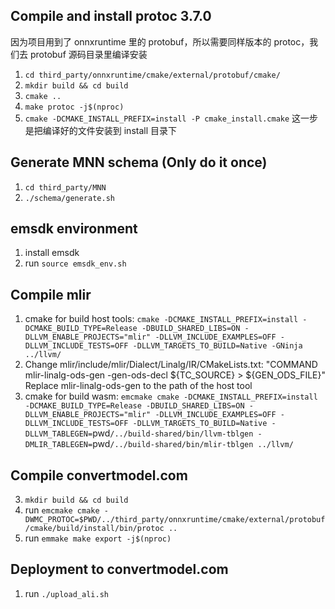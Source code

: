 ## Compile and install protoc 3.7.0

因为项目用到了 onnxruntime 里的 protobuf，所以需要同样版本的 protoc，我们去 protobuf 源码目录里编译安装

1. `cd third_party/onnxruntime/cmake/external/protobuf/cmake/`
2. `mkdir build && cd build`
3. `cmake ..`
4. `make protoc -j$(nproc)`
5. `cmake -DCMAKE_INSTALL_PREFIX=install -P cmake_install.cmake` 这一步是把编译好的文件安装到 install 目录下

## Generate MNN schema (Only do it once)

1. `cd third_party/MNN`
2. `./schema/generate.sh`

## emsdk environment

1. install emsdk
2. run `source emsdk_env.sh`

## Compile mlir

1. cmake for build host tools: `cmake -DCMAKE_INSTALL_PREFIX=install -DCMAKE_BUILD_TYPE=Release -DBUILD_SHARED_LIBS=ON -DLLVM_ENABLE_PROJECTS="mlir" -DLLVM_INCLUDE_EXAMPLES=OFF -DLLVM_INCLUDE_TESTS=OFF -DLLVM_TARGETS_TO_BUILD=Native -GNinja ../llvm/`
2. Change mlir/include/mlir/Dialect/Linalg/IR/CMakeLists.txt:
"COMMAND mlir-linalg-ods-gen -gen-ods-decl ${TC_SOURCE} > ${GEN_ODS_FILE}"
Replace mlir-linalg-ods-gen to the path of the host tool
2. cmake for build wasm: `emcmake cmake -DCMAKE_INSTALL_PREFIX=install -DCMAKE_BUILD_TYPE=Release -DBUILD_SHARED_LIBS=ON -DLLVM_ENABLE_PROJECTS="mlir" -DLLVM_INCLUDE_EXAMPLES=OFF -DLLVM_INCLUDE_TESTS=OFF -DLLVM_TARGETS_TO_BUILD=Native -DLLVM_TABLEGEN=`pwd`/../build-shared/bin/llvm-tblgen -DMLIR_TABLEGEN=`pwd`/../build-shared/bin/mlir-tblgen ../llvm/`

## Compile convertmodel.com

3. `mkdir build && cd build`
4. run `emcmake cmake -DWMC_PROTOC=$PWD/../third_party/onnxruntime/cmake/external/protobuf/cmake/build/install/bin/protoc ..`
5. run `emmake make export -j$(nproc)`

## Deployment to convertmodel.com

1. run `./upload_ali.sh`
